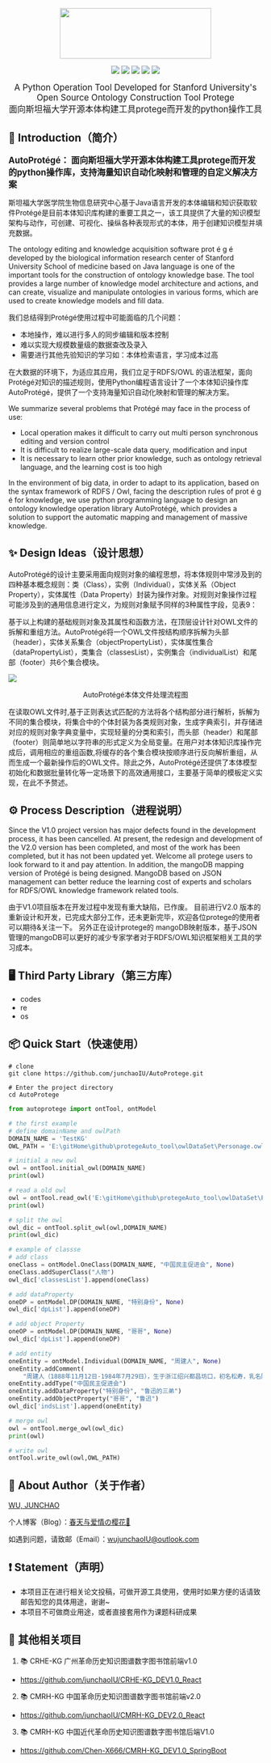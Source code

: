 
<p align="center">
    <a alt="jionlp logo">
        <img src="image/AutoProtege_logo.png" style="width:300px;height:100px">
    </a>
</p>
<p align="center">
    <a alt="License">
        <img src="https://img.shields.io/github/license/junchaoIU/AutoProtege?color=crimson" /></a>
    <a alt="Version">
        <img src="https://img.shields.io/badge/version-0.0.1-green" /></a>
    <a href="https://github.com/junchaoIU/AutoProtege/pulse" alt="Activity">
        <img src="https://img.shields.io/github/commit-activity/m/junchaoIU/AutoProtege?color=blue" /></a>
    <a alt="Version_Protege">
        <img src="https://img.shields.io/badge/protege-5.5.0-yellowgreen" /></a>
    <a alt="Version_Python">
        <img src="https://img.shields.io/badge/python-3.7.6-orange" /></a>
</p>
<p align="center">
<big>A Python Operation Tool Developed for Stanford University's Open Source Ontology Construction Tool Protege</big><br/>
<big>面向斯坦福大学开源本体构建工具protege而开发的python操作工具</big>
</p>

## 🌈 Introduction（简介）
**<big>AutoProtégé： 面向斯坦福大学开源本体构建工具protege而开发的python操作库，支持海量知识自动化映射和管理的自定义解决方案</big>**

斯坦福大学医学院生物信息研究中心基于Java语言开发的本体编辑和知识获取软件Protégé是目前本体知识库构建的重要工具之一，该工具提供了大量的知识模型架构与动作，可创建、可视化、操纵各种表现形式的本体，用于创建知识模型并填充数据。

The ontology editing and knowledge acquisition software prot é g é developed by the biological information research center of Stanford University School of medicine based on Java language is one of the important tools for the construction of ontology knowledge base. The tool provides a large number of knowledge model architecture and actions, and can create, visualize and manipulate ontologies in various forms, which are used to create knowledge models and fill data.

我们总结得到Protégé使用过程中可能面临的几个问题：
- 本地操作，难以进行多人的同步编辑和版本控制
- 难以实现大规模数量级的数据查改及录入
- 需要进行其他先验知识的学习如：本体检索语言，学习成本过高

在大数据的环境下，为适应其应用，我们立足于RDFS/OWL 的语法框架，面向Protégé对知识的描述规则，使用Python编程语言设计了一个本体知识操作库AutoProtégé，提供了一个支持海量知识自动化映射和管理的解决方案。

We summarize several problems that Protégé may face in the process of use:
- Local operation makes it difficult to carry out multi person synchronous editing and version control
- It is difficult to realize large-scale data query, modification and input
- It is necessary to learn other prior knowledge, such as ontology retrieval language, and the learning cost is too high

In the environment of big data, in order to adapt to its application, based on the syntax framework of RDFS / Owl, facing the description rules of prot é g é for knowledge, we use python programming language to design an ontology knowledge operation library AutoProtégé, which provides a solution to support the automatic mapping and management of massive knowledge.

## ✨ Design Ideas（设计思想）
AutoProtégé的设计主要采用面向规则对象的编程思想，将本体规则中常涉及到的四种基本概念规则：类（Class），实例（Individual），实体关系（Object Property），实体属性（Data Property）封装为操作对象。对规则对象操作过程可能涉及到的通用信息进行定义，为规则对象赋予同样的3种属性字段，见表9：

基于以上构建的基础规则对象及其属性和函数方法，在顶层设计针对OWL文件的拆解和重组方法。AutoProtégé将一个OWL文件按结构顺序拆解为头部（header），实体关系集合（objectPropertyList），实体属性集合（dataPropertyList），类集合（classesList），实例集合（individualList）和尾部（footer）共6个集合模块。


![](image/AutoProtégé_process.png)
<center>AutoProtégé本体文件处理流程图</center>


在读取OWL文件时,基于正则表达式匹配的方法将各个结构部分进行解析，拆解为不同的集合模块，将集合中的个体封装为各类规则对象，生成字典索引，并存储进对应的规则对象字典变量中，实现轻量的分类和索引，而头部（header）和尾部（footer）则简单地以字符串的形式定义为全局变量。在用户对本体知识库操作完成后，调用相应的重组函数,将缓存的各个集合模块按顺序进行反向解析重组，从而生成一个最新操作后的OWL文件。除此之外，AutoProtégé还提供了本体模型初始化和数据批量转化等一定场景下的高效通用接口，主要基于简单的模板定义实现，在此不予赘述。


## ⚙ Process Description（进程说明）
Since the V1.0 project version has major defects found in the development process, it has been cancelled.
At present, the redesign and development of the V2.0 version has been completed, and most of the work has been completed, but it has not been updated yet. Welcome all protege users to look forward to it and pay attention.
In addition, the mangoDB mapping version of Protégé is being designed. MangoDB based on JSON management can better reduce the learning cost of experts and scholars for RDFS/OWL knowledge framework related tools.

由于V1.0项目版本在开发过程中发现有重大缺陷，已作废。
目前进行V2.0 版本的重新设计和开发，已完成大部分工作，还未更新完毕，欢迎各位protege的使用者可以期待&关注一下。
另外正在设计protege的 mangoDB映射版本，基于JSON管理的mangoDB可以更好的减少专家学者对于RDFS/OWL知识框架相关工具的学习成本。


## 🖥 Third Party Library（第三方库）
- codes
- re
- os

## 📦 Quick Start（快速使用）
```shell
# clone
git clone https://github.com/junchaoIU/AutoProtege.git

# Enter the project directory
cd AutoProtege
```

```python
from autoprotege import ontTool, ontModel

# the first example
# define domainName and owlPath
DOMAIN_NAME = 'TestKG'
OWL_PATH = 'E:\gitHome\github\protegeAuto_tool\owlDataSet\Personage.owl'

# initial a new owl
owl = ontTool.initial_owl(DOMAIN_NAME)
print(owl)

# read a old owl
owl = ontTool.read_owl('E:\gitHome\github\protegeAuto_tool\owlDataSet\Personage.owl')
print(owl)

# split the owl
owl_dic = ontTool.split_owl(owl,DOMAIN_NAME)
print(owl_dic)

# example of classse
# add class
oneClass = ontModel.OneClass(DOMAIN_NAME, "中国民主促进会", None)
oneClass.addSuperClass("人物")
owl_dic['classesList'].append(oneClass)

# add dataProperty
oneDP = ontModel.DP(DOMAIN_NAME, "特别身份", None)
owl_dic['dpList'].append(oneDP)

# add object Property
oneOP = ontModel.DP(DOMAIN_NAME, "哥哥", None)
owl_dic['dpList'].append(oneDP)

# add entity
oneEntity = ontModel.Individual(DOMAIN_NAME, "周建人", None)
oneEntity.addComment(
    "周建人（1888年11月12日-1984年7月29日），生于浙江绍兴都昌坊口，初名松寿，乳名阿松，后改名建人，字乔峰，浙江绍兴人。笔名克士、高山、李正、孙鲠等，鲁迅三弟。（即《风筝》中的小弟。）")
oneEntity.addType("中国民主促进会")
oneEntity.addDataProperty("特别身份", "鲁迅的三弟")
oneEntity.addObjectProperty("哥哥", "鲁迅")
owl_dic['indsList'].append(oneEntity)

# merge owl
owl = ontTool.merge_owl(owl_dic)
print(owl)

# write owl
ontTool.write_owl(owl,OWL_PATH)
```

## 🌸 About Author（关于作者）
[WU, JUNCHAO](https://github.com/junchaoIU)

个人博客（Blog）：[春天与爱情の樱花🌸](https://www.wujunchao.top)

如遇到问题，请致邮（Email）：wujunchaoIU@outlook.com

## ❗ Statement（声明）
- 本项目正在进行相关论文投稿，可做开源工具使用，使用时如果方便的话请致邮告知您的具体用途，谢谢~
- 本项目不可做商业用途，或者直接套用作为课题科研成果

## 🍉 其他相关项目
1. 📚 CRHE-KG 广州革命历史知识图谱数字图书馆前端v1.0
- https://github.com/junchaoIU/CRHE-KG_DEV1.0_React
2. 📚 CMRH-KG 中国革命历史知识图谱数字图书馆前端v2.0
- https://github.com/junchaoIU/CMRH-KG_DEV2.0_React
3. 📚 CMRH-KG 中国近代革命历史知识图谱数字图书馆后端V1.0
- https://github.com/Chen-X666/CMRH-KG_DEV1.0_SpringBoot
